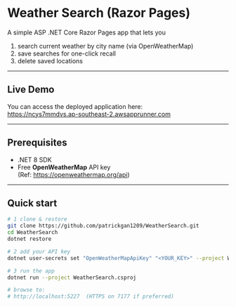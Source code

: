 # Weather Search (Razor Pages)

A simple ASP .NET Core Razor Pages app that lets you  

1. search current weather by city name (via OpenWeatherMap)  
2. save searches for one-click recall  
3. delete saved locations  

---

## Live Demo

You can access the deployed application here:  
https://ncys7mmdvs.ap-southeast-2.awsapprunner.com


---

## Prerequisites

* .NET 8 SDK  
* Free **OpenWeatherMap** API key  
(Ref: https://openweathermap.org/api)

---

## Quick start

```bash
# 1 clone & restore
git clone https://github.com/patrickgan1209/WeatherSearch.git
cd WeatherSearch
dotnet restore

# 2 add your API key
dotnet user-secrets set "OpenWeatherMapApiKey" "<YOUR_KEY>" --project WeatherSearch.csproj

# 3 run the app
dotnet run --project WeatherSearch.csproj

# browse to:
# http://localhost:5227  (HTTPS on 7177 if preferred)
